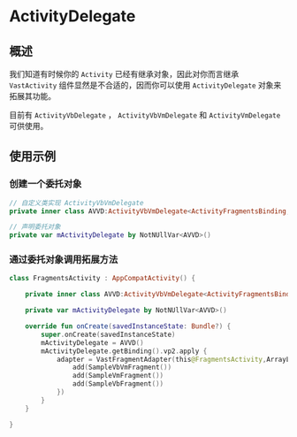 # ActivityDelegate

## 概述

我们知道有时候你的 `Activity` 已经有继承对象，因此对你而言继承 `VastActivity` 组件显然是不合适的，因而你可以使用 `ActivityDelegate` 对象来拓展其功能。

目前有 `ActivityVbDelegate` ， `ActivityVbVmDelegate` 和 `ActivityVmDelegate` 可供使用。

## 使用示例

### 创建一个委托对象

```kotlin
// 自定义类实现 ActivityVbVmDelegate
private inner class AVVD:ActivityVbVmDelegate<ActivityFragmentsBinding, SampleSharedVM>(this)

// 声明委托对象
private var mActivityDelegate by NotNUllVar<AVVD>()
```

### 通过委托对象调用拓展方法

```kotlin
class FragmentsActivity : AppCompatActivity() {

    private inner class AVVD:ActivityVbVmDelegate<ActivityFragmentsBinding, SampleSharedVM>(this)

    private var mActivityDelegate by NotNUllVar<AVVD>()

    override fun onCreate(savedInstanceState: Bundle?) {
        super.onCreate(savedInstanceState)
        mActivityDelegate = AVVD()
        mActivityDelegate.getBinding().vp2.apply {
            adapter = VastFragmentAdapter(this@FragmentsActivity,ArrayList<Fragment>().apply {
                add(SampleVbVmFragment())
                add(SampleVmFragment())
                add(SampleVbFragment())
            })
        }
    }

}
```

